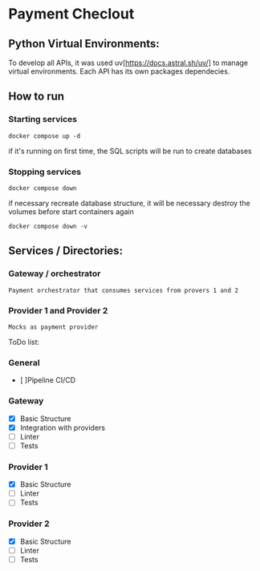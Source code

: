 # Payment Checlout

## Python Virtual Environments:

To develop all APIs, it was used uv[https://docs.astral.sh/uv/] to manage virtual environments. Each API has its own packages dependecies.

## How to run

### Starting services

```
docker compose up -d
```
if it's running on first time, the SQL scripts will be run to create databases

### Stopping services

```
docker compose down
```
if necessary recreate database structure, it will be necessary destroy the volumes before start containers again


```
docker compose down -v
```

## Services / Directories:

### Gateway / orchestrator
    Payment orchestrator that consumes services from provers 1 and 2

### Provider 1 and Provider 2
    Mocks as payment provider


ToDo list:

### General
- [ ]Pipeline CI/CD

### Gateway
- [X] Basic Structure
- [X] Integration with providers
- [ ] Linter
- [ ] Tests

### Provider 1
- [X] Basic Structure
- [ ] Linter
- [ ] Tests

### Provider 2
- [X] Basic Structure
- [ ] Linter
- [ ] Tests
